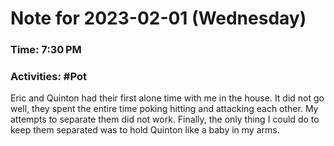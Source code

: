 # Note for 2023-02-01 (Wednesday)
### Time: 7:30 PM
### Activities: #Pot

Eric and Quinton had their first alone time with me in the house. It did not go well, they spent the entire time poking hitting and attacking each other. My attempts to separate them did not work. Finally, the only thing I could do to keep them separated was to hold Quinton like a baby in my arms.
